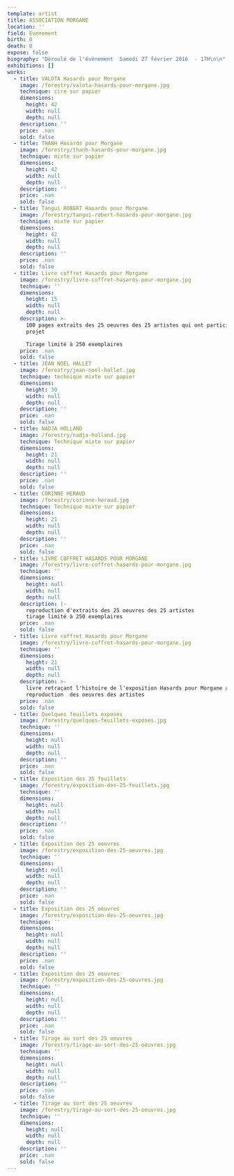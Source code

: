 ```yaml
---
template: artist
title: ASSOCIATION MORGANE
location: ''
field: Evenement
birth: 0
death: 0
expose: false
biography: "Déroulé de l'évènement  Samedi 27 février 2016  - 17H\n\n° Du 25 au 27 février l'exposition «\_Hasards pour Morgane\_»  permit de voir  les 25 feuillets des 25 artistes qui furent réunis visibles et lisibles ….ou presque sur les murs de la galerie.  \n° Samedi 27 février à 17H30 la vente des 25 oeuvres fut officiellement lancée\n° 3 derniers  donateurs se déclarèrent , les 22 autres ayant réalisé au préalable une réservation \n° Un tirage au sort  désigna le numéro de l'oeuvre gagné,  chaque livret portant  un n° inscrit par l'artiste en 1ere page \n° Le Hasard fit excellement bien les choses, ainsi personnalités des donateurs et oeuvres des artistes se rencontrèrent grâce à la main heureuse de Joséphine 9 ans\n° L'association Morgane  offrit en remerciement de cette  générosité un livre coffret , édité à 250 exemplaires. \n° Les dons pour l'association s'élevèrent à 3300 €\n\nPour mieux comprendre, voici l'Histoire de l'exposition \"HASARDS POUR MORGANE\" \ncelle ci a commencé par la rencontre à la galerie de Blandine et Pierre Devouge ....voici leur récit de cette rencontre ....\n\nTexte de Pierre et Blandine Devouge  \n\"Morgane, ma fille, ma joie, mon bonheur, ma douleur, ma détresse. Le vide.\nMorgane est morte, emportée par une avalanche le 30 décembre 2001. Elle laisse son frère, ses parents, ses amis, anéantis.\nElle aimait l’amitié, le rire, les gens, l’engagement, la solidarité, le sport, la mer, la montagne, l’air, l’eau. Elle était tenace, généreuse et curieuse. Elle voulait tout comprendre. Elle avait choisi de se préparer au métier d’institutrice avec l’envie de donner une chance à tous. Elle avait découvert la pédagogie Freinet.\nMorgane, notre énergie, notre détermination. Elle n’aurait pas aimé qu’on se replie sur la douleur de son absence. Nous avons voulu la faire vivre à travers un projet qu’elle aurait pu mener. Nous créons l’association Morgane.\nC’est alors la rencontre avec un éducateur Freinet de Dagana au Sénégal, Papa-Meïssa Hanne, président de l’Association Sénégalaise de l’Ecole Moderne\_; elle vulgarise, adopte et promeut la philosophie et les techniques Freinet et toute innovation allant dans le sens de l’édification d’une école laïque, populaire, moderne et libératrice. Elle développe les droits d’un enfant citoyen.\nAvec eux et grâce aux dons des 850 adhérents de l’association Morgane nous construisons un centre de documentation et de formation des enseignants (2005), un groupe scolaire public (école élémentaire -2008 - et école maternelle - 2011). Aujourd’hui nos actions portent essentiellement, mais toujours à la demande de nos partenaires sénégalais, sur l’aide à l’amélioration de la pratique du français, langue officielle du pays qui permet une communication entre toutes les régions. Les projets pour  2016\_: formation d’aide à la lecture de l’image et conduite du projet de construction d’un espace polyvalent associé au groupe scolaire et ouvert sur le quartier.\n«\_Dagana résume bien Morgane, dans ses envies, dans l’énergie qui entoure ce projet, parce que l’objectif n’est jamais perdu de vue et qu’une fois atteint, on continue à aller de l’avant\_».\n\nCe qui fait la réussite de ce projet c’est aussi le hasard des rencontres.\n\nNous avions des tableaux fraîchement restaurés à faire encadrer, un jour, on se décide\_! Nos trois tableaux sous le bras et un cadre ancien en bandoulière, on y va. En route vers la galerie qui nous a été recommandée. C’est ouvert, on entre. Bruno nous accueille, nous découvrirons plus tard qu’il est un des «\_artistes de GAÏA\_». Avec lui on commence par le plus ancien. Il trouve que le cadre d’origine est ce qu’il est, mais que surtout c’est une partie de l’histoire de l’œuvre. C’est ainsi que Blandine l’a toujours connu. C’est dans son jus qu’il a du sens…nous sommes interloqués. Celle dont nous saurons plus tard que c’est Elisabeth Givre, vient se joindre à nous. Elle abonde dans cette idée qui petit à petit pénètre Blandine et s’impose comme une évidence\_: le cadre ancien fait partie de l’image de ce tableau. Il restera dans son jus…. aux suivants. L’un héritera d’un cadre américain en bois naturel et l’autre d’un cadre du même type mais noir\_! C’est le conseil d’Elisabeth qui nous va bien, chacun le sien, chacun sa couleur. Nous déposons le tout dans un coin de la galerie, l’esprit enfin libéré, il est temps de lever le nez et de regarder ce qui nous entoure dans cette galerie bien garnie.\nNos yeux tombent sur le dernier livre de Christian Bobin\_: «\_Noireclaire\_». Que fait-il là\_? Notre curiosité ouvre le livre…il est «\_enrichi » de nombreux dessins, à la plume et à l’encre grise, très délicats et précis. Riches en émotions…et nous apprenons que c’est Bruno Dumas, notre premier guide-encadreur-conseil qui commet ces ajouts. Il nous expose le principe\_: «\_vous me remettez un livre qui a du sens pour vous, je m’engage à vous le restituer dans un temps que je serai seul à maîtriser, mais enrichi de dessins\_».\nJe propose à Blandine de faire illustrer les «\_365 petits mots pour blandine\_» qu’Isabelle Pinçon, son auteure, a édité avec la Bolée d’Art. Rendez-vous est pris pour remettre l’ouvrage à la galerie le surlendemain.\nA ce rendez-vous, Pierre ira seul. Il souhaite prendre un peu de temps pour raconter l’histoire, l’histoire du livre, notre histoire. Que Bruno et ses dessins en soient imprégnés…Le jour dit il va à la galerie avec trois livres en poche. Un pour qu’il soit illustré, un pour Elisabeth et un autre pour Bruno, l’artiste, avec pour seule intention de partager et peut-être faire plaisir.\nL’histoire est racontée, Morgane, l’avalanche, le vide, les amis, les petits mots qui accompagnent Blandine, l’association, les projets, le Sénégal et c’est sans fin de raconter tout ça. Un visiteur de la galerie se joint à nous dans la discussion. Une espèce de grâce nous enveloppe tous, un temps dans le temps. On échange les mails et l’adresse du site. Au revoir, merci, à bientôt. Bruno capte le livre que Pierre avait remis à Elisabeth en lui disant «\_J’ai une idée avec. Je te le rendrai plus tard…\_». Chacun comprend qu’il va aussi travailler sur cet exemplaire pour elle.\nEt puis fin décembre, un mail d’Elisabeth Givre nous demande si nous sommes libres un jour de janvier pour venir à la Galerie. Nous ne voyons pas l’urgence et pensons répondre dès notre retour à Nantes…. Quelques jours plus tard, nouveau mail, qui expose un projet né entre Elisabeth et Bruno après que Pierre les a quittés le jour de la remise des livres\_: celui d’associer les artistes de Gaïa au projet de l’association. L’émotion nous submerge.\nLe projet se concrétise avec une vente caritative des 25 oeuvres sur papier réalisées par 25 artistes de la galerie. Et puis le projet s'enrichit avec une exposition et pour garder la mémoire de tout cela, arrive l'édition d'un livre coffret avec des extraits des oeuvres.\nElisabeth, Bruno, comment vous dire\_? Les murs et les actions de formation à Dagana porteront votre trace, votre générosité et votre émotion. Comme celle des artistes qui vous font confiance et maintenant nous accompagnent…\n\nBlandine et Pierre Nantes, le 10 février 2016 Association Morgane – 5 impasse de la coudre – 44300 Nantes – 02 40 50 36 42 \n www.assomorgane.fr \t\tcontact@assomorgane.fr\n\n\nVous connaissez maintenant le début de l'Histoire de ce projet qui s'est enrichi au fil des semaines  pour se transformer officiellement en \"Hasards pour Morgane\".\n\nJe savais qu’en ouvrant cette galerie d’art, je serais au carrefour d’intenses émotions. Entre les artistes qui offrent sans limite de générosité leur art, et des amateurs prêts à se laisser envahir, parfois malgré eux, jusqu’à être bouleversés dans leur intimité.\nLa rencontre de Blandine et Pierre  DEVOUGE parents de cette jeune femme qui a donné naissance à l’Association Morgane, m’a emmenée  dans un autre territoire dans lequel  une galerie d’art doit s’inscrire. L’ENGAGEMENT.\nL’histoire est donc venue des traits qui se transforment en portraits, de la plume que Bruno DUMAS laisse courir sur les pages d’ un livre. Alors, le livre symbole de liberté, de culture et de l’éducation incarnera notre lien avec Morgane. \nBruno Dumas a exhumé de sa bibliothèque un vieux livre aux pages jaunies que nous avons démembré pour envoyer 4 feuillets à chaque artiste de la galerie. Peintres, plasticiens, graveurs, sculpteurs  ont ainsi reçu la même consigne «\_libre de vous exprimer sur ces feuillets\_», et la proposition que leurs oeuvres soient vendues au profit de l’association MORGANE. \n25 artistes ont travaillé  généreusement en faisant don de leur oeuvre, pour MORGANE, pour VOUS.\nEn recevant les oeuvres par courrier de Normandie, de Bretagne, de Paris et du Mans, à la galerie avec les artistes locaux qui me racontaient en tournant les pages comment ils avaient vécu ce processus créatif, j’ai compris que le livre se reconstituait sous mes yeux, avec des histoires dans l’histoire. \n\nInfiniment vivant. \n\n\nLe livre-coffret \"Hasards pour Morgane\"  a été conçu, pour garder trace, raconter cette histoire et disperser le talent des artistes de la galerie\nEdition limitée à 250 exemplaires. \nMerci aux artistes : VALOTA -  THANH - ROBERT - PECANTET  - PAUMELLE - HOLLAND - GAILLARD - EMERY - FRANCHETEAU - CARRON - BONDUELLE - BILLARANT - BASSEVILLE - BANDRIER - ALLIRAND - ABOUGIT - HALLET - BREAT - ARGANT - PALOMBIT - VOGT - DUMAS - DUBOIS - HERAUD\nEt merci à Séverine Guerrier de l'agence SK ITC pour l'édition de ce livre coffret"
exhibitions: []
works:
  - title: VALOTA Hasards pour Morgane
    image: /forestry/valota-hasards-pour-morgane.jpg
    technique: cire sur papier
    dimensions:
      height: 42
      width: null
      depth: null
    description: ''
    price: .nan
    sold: false
  - title: THANH Hasards pour Morgane
    image: /forestry/thanh-hasards-pour-morgane.jpg
    technique: mixte sur papier
    dimensions:
      height: 42
      width: null
      depth: null
    description: ''
    price: .nan
    sold: false
  - title: Tangui ROBERT Hasards pour Morgane
    image: /forestry/tangui-robert-hasards-pour-morgane.jpg
    technique: mixte sur papier
    dimensions:
      height: 42
      width: null
      depth: null
    description: ''
    price: .nan
    sold: false
  - title: Livre coffret Hasards pour Morgane
    image: /forestry/livre-coffret-hasards-pour-morgane.jpg
    technique: ''
    dimensions:
      height: 15
      width: null
      depth: null
    description: >-
      100 pages extraits des 25 oeuvres des 25 artistes qui ont participé au
      projet 

      Tirage limité à 250 exemplaires
    price: .nan
    sold: false
  - title: JEAN NOEL HALLET
    image: /forestry/jean-noel-hallet.jpg
    technique: technique mixte sur papier
    dimensions:
      height: 30
      width: null
      depth: null
    description: ''
    price: .nan
    sold: false
  - title: NADJA HOLLAND
    image: /forestry/nadja-holland.jpg
    technique: Technique mixte sur papier
    dimensions:
      height: 21
      width: null
      depth: null
    description: ''
    price: .nan
    sold: false
  - title: CORINNE HERAUD
    image: /forestry/corinne-heraud.jpg
    technique: Technique mixte sur papier
    dimensions:
      height: 21
      width: null
      depth: null
    description: ''
    price: .nan
    sold: false
  - title: LIVRE COFFRET HASARDS POUR MORGANE
    image: /forestry/livre-coffret-hasards-pour-morgane.jpg
    technique: ''
    dimensions:
      height: null
      width: null
      depth: null
    description: |-
      reproduction d'extraits des 25 oeuvres des 25 artistes 
      tirage limité à 250 exemplaires
    price: .nan
    sold: false
  - title: Livre coffret Hasards pour Morgane
    image: /forestry/livre-coffret-hasards-pour-morgane.jpg
    technique: ''
    dimensions:
      height: 21
      width: null
      depth: null
    description: >-
      livre retraçant l'histoire de l'exposition Hasards pour Morgane avec une
      reproduction  des oeuvres des artistes
    price: .nan
    sold: false
  - title: Quelques feuillets exposés
    image: /forestry/quelques-feuillets-exposes.jpg
    technique: ''
    dimensions:
      height: null
      width: null
      depth: null
    description: ''
    price: .nan
    sold: false
  - title: Exposition des 25 feuillets
    image: /forestry/exposition-des-25-feuillets.jpg
    technique: ''
    dimensions:
      height: null
      width: null
      depth: null
    description: ''
    price: .nan
    sold: false
  - title: Exposition des 25 oeuvres
    image: /forestry/exposition-des-25-oeuvres.jpg
    technique: ''
    dimensions:
      height: null
      width: null
      depth: null
    description: ''
    price: .nan
    sold: false
  - title: Exposition des 25 oeuvres
    image: /forestry/exposition-des-25-oeuvres.jpg
    technique: ''
    dimensions:
      height: null
      width: null
      depth: null
    description: ''
    price: .nan
    sold: false
  - title: Exposition des 25 oeuvres
    image: /forestry/exposition-des-25-oeuvres.jpg
    technique: ''
    dimensions:
      height: null
      width: null
      depth: null
    description: ''
    price: .nan
    sold: false
  - title: Tirage au sort des 25 oeuvres
    image: /forestry/tirage-au-sort-des-25-oeuvres.jpg
    technique: ''
    dimensions:
      height: null
      width: null
      depth: null
    description: ''
    price: .nan
    sold: false
  - title: Tirage au sort des 25 oeuvres
    image: /forestry/tirage-au-sort-des-25-oeuvres.jpg
    technique: ''
    dimensions:
      height: null
      width: null
      depth: null
    description: ''
    price: .nan
    sold: false
---
```


